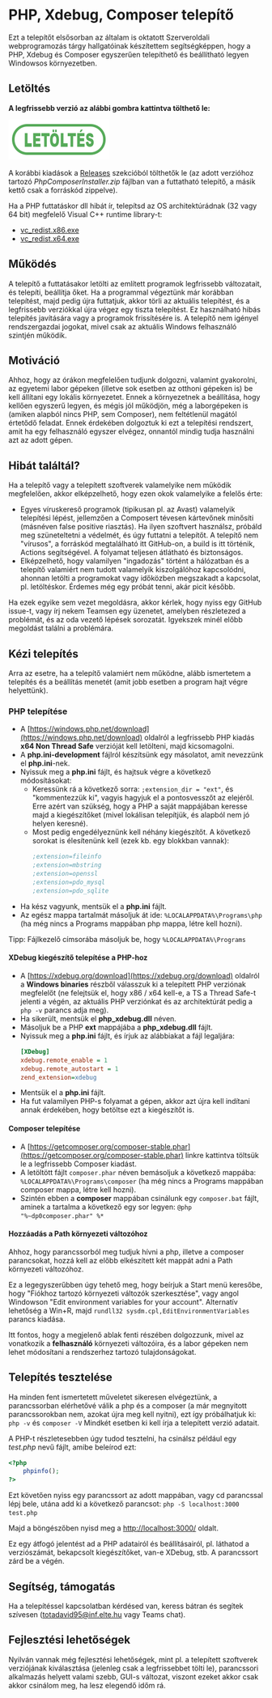 # PHP, Xdebug, Composer telepítő
Ezt a telepítőt elsősorban az általam is oktatott Szerveroldali webprogramozás tárgy hallgatóinak készítettem segítségképpen, hogy a PHP, Xdebug és Composer egyszerűen telepíthető és beállítható legyen Windowsos környezetben. 

## Letöltés

**A legfrissebb verzió az alábbi gombra kattintva tölthető le:**

[![Letöltés](https://raw.githubusercontent.com/totadavid95/PhpComposerInstaller/master/images/download.png)](https://github.com/totadavid95/PhpComposerInstaller/releases/latest/download/PhpComposerInstaller.zip)

A korábbi kiadások a [Releases](https://github.com/totadavid95/PhpComposerInstaller/releases) szekcióból tölthetők le (az adott verzióhoz tartozó *PhpComposerInstaller.zip* fájlban van a futtatható telepítő, a másik kettő csak a forráskód zippelve).

Ha a PHP futtatáskor dll hibát ír, telepítsd az OS architektúrádnak (32 vagy 64 bit) megfelelő Visual C++ runtime library-t:
- [vc_redist.x86.exe](https://aka.ms/vs/16/release/vc_redist.x86.exe)
- [vc_redist.x64.exe](https://aka.ms/vs/16/release/vc_redist.x64.exe)

## Működés
A telepítő a futtatásakor letölti az említett programok legfrissebb változatait, és telepíti, beállítja őket. Ha a programmal végeztünk már korábban telepítést, majd pedig újra futtatjuk, akkor törli az aktuális telepítést, és a legfrissebb verziókkal újra végez egy tiszta telepítést. Ez használható hibás telepítés javítására vagy a programok frissítésére is. A telepítő nem igényel rendszergazdai jogokat, mivel csak az aktuális Windows felhasználó szintjén működik.

## Motiváció
Ahhoz, hogy az órákon megfelelően tudjunk dolgozni, valamint gyakorolni, az egyetemi labor gépeken (illetve sok esetben az otthoni gépeken is) be kell állítani egy lokális környezetet. Ennek a környezetnek a beállítása, hogy kellően egyszerű legyen, és mégis jól működjön, még a laborgépeken is (amiken alapból nincs PHP, sem Composer), nem feltétlenül magától értetődő feladat. Ennek érdekében dolgoztuk ki ezt a telepítési rendszert, amit ha egy felhasználó egyszer elvégez, onnantól mindig tudja használni azt az adott gépen.

## Hibát találtál?
Ha a telepítő vagy a telepített szoftverek valamelyike nem működik megfelelően, akkor elképzelhető, hogy ezen okok valamelyike a felelős érte:
- Egyes víruskereső programok (tipikusan pl. az Avast) valamelyik telepítési lépést, jellemzően a Composert tévesen kártevőnek minősíti (másnéven false positive riasztás). Ha ilyen szoftvert használsz, próbáld meg szüneteltetni a védelmét, és úgy futtatni a telepítőt. A telepítő nem "vírusos", a forráskód megtalálható itt GitHub-on, a build is itt történik, Actions segítségével. A folyamat teljesen átlátható és biztonságos.
- Elképzelhető, hogy valamilyen "ingadozás" történt a hálózatban és a telepítő valamiért nem tudott valamelyik kiszolgálóhoz kapcsolódni, ahonnan letölti a programokat vagy időközben megszakadt a kapcsolat, pl. letöltéskor. Érdemes még egy próbát tenni, akár picit később.

Ha ezek egyike sem vezet megoldásra, akkor kérlek, hogy nyiss egy GitHub issue-t, vagy írj nekem Teamsen egy üzenetet, amelyben részletezed a problémát, és az oda vezető lépések sorozatát. Igyekszek minél előbb megoldást találni a problémára.

## Kézi telepítés
Arra az esetre, ha a telepítő valamiért nem működne, alább ismertetem a telepítés és a beállítás menetét (amit jobb esetben a program hajt végre helyettünk).

### PHP telepítése
- A [https://windows.php.net/download](https://windows.php.net/download) oldalról a legfrissebb PHP kiadás __x64 Non Thread Safe__ verzióját kell letölteni, majd kicsomagolni.
- A __php.ini-development__ fájlról készítsünk egy másolatot, amit nevezzünk el __php.ini__-nek.
- Nyissuk meg a __php.ini__ fájlt, és hajtsuk végre a következő módosításokat:
  - Keressünk rá a következő sorra:  `;extension_dir = "ext"`, és "kommentezzük ki", vagyis hagyjuk el a pontosvesszőt az elejéről. Erre azért van szükség, hogy a PHP a saját mappájában keresse majd a kiegészítőket (mivel lokálisan telepítjük, és alapból nem jó helyen keresné).
  - Most pedig engedélyeznünk kell néhány kiegészítőt. A következő sorokat is élesítenünk kell (ezek kb. egy blokkban vannak):
     ```ini
    ;extension=fileinfo
    ;extension=mbstring
    ;extension=openssl
    ;extension=pdo_mysql
    ;extension=pdo_sqlite
    ```
- Ha kész vagyunk, mentsük el a __php.ini__ fájlt.
- Az egész mappa tartalmát másoljuk át ide: 
  `%LOCALAPPDATA%\Programs\php` (ha még nincs a Programs mappában php mappa, létre kell hozni).

Tipp: Fájlkezelő címsorába másoljuk be, hogy `%LOCALAPPDATA%\Programs`

#### XDebug kiegészítő telepítése a PHP-hoz
- A [https://xdebug.org/download](https://xdebug.org/download) oldalról a __Windows binaries__ részből válasszuk ki a telepített PHP verziónak megfelelőt (ne felejtsük el, hogy x86 / x64 kell-e, a TS a Thread Safe-t jelenti a végén, az aktuális PHP verziónkat és az architektúrát pedig a `php -v` parancs adja meg).
- Ha sikerült, mentsük el __php_xdebug.dll__ néven.
- Másoljuk be a PHP __ext__ mappájába a __php_xdebug.dll__ fájlt.
- Nyissuk meg a __php.ini__ fájlt, és írjuk az alábbiakat a fájl legaljára:
  ```ini
  [XDebug]
  xdebug.remote_enable = 1
  xdebug.remote_autostart = 1
  zend_extension=xdebug
  ```
- Mentsük el a __php.ini__ fájlt.
- Ha fut valamilyen PHP-s folyamat a gépen, akkor azt újra kell indítani annak érdekében, hogy betöltse ezt a kiegészítőt is.

#### Composer telepítése
- A [https://getcomposer.org/composer-stable.phar](https://getcomposer.org/composer-stable.phar) linkre kattintva töltsük le a legfrissebb Composer kiadást.
- A letöltött fájlt `composer.phar` néven bemásoljuk a következő mappába: `%LOCALAPPDATA%\Programs\composer` (ha még nincs a Programs mappában composer mappa, létre kell hozni).
- Szintén ebben a __composer__ mappában csinálunk egy `composer.bat` fájlt, aminek a tartalma a következő egy sor legyen: 
 `@php "%~dp0composer.phar" %*`

#### Hozzáadás a Path környezeti változóhoz
Ahhoz, hogy parancssorból meg tudjuk hívni a php, illetve a composer parancsokat, hozzá kell az előbb elkészített két mappát adni a Path környezeti változóhoz.

Ez a legegyszerűbben úgy tehető meg, hogy beírjuk a Start menü keresőbe, hogy "Fiókhoz tartozó környezeti változók szerkesztése", vagy angol Windowson "Edit environment variables for your account". Alternatív lehetőség a Win+R, majd `rundll32 sysdm.cpl,EditEnvironmentVariables` parancs kiadása.

Itt fontos, hogy a megjelenő ablak fenti részében dolgozzunk, mivel az vonatkozik a __felhasználó__ környezeti változóira, és a labor gépeken nem lehet módosítani a rendszerhez tartozó tulajdonságokat.

## Telepítés tesztelése
Ha minden fent ismertetett műveletet sikeresen elvégeztünk, a parancssorban elérhetővé válik a php és a composer (a már megnyitott parancssorokban nem, azokat újra meg kell nyitni), ezt így próbálhatjuk ki:
`php -v` és `composer -V`
Mindkét esetben ki kell írja a telepített verzió adatait.

A PHP-t részletesebben úgy tudod tesztelni, ha csinálsz például egy *test.php* nevű fájlt, amibe beleírod ezt:
```php
<?php
	phpinfo();
?>
```

Ezt követően nyiss egy parancssort az adott mappában, vagy cd parancssal lépj bele, utána add ki a következő parancsot: 
`php -S localhost:3000 test.php`

Majd a böngészőben nyisd meg a [http://localhost:3000/](http://localhost:3000/) oldalt.

Ez egy átfogó jelentést ad a PHP adatairól és beállításairól, pl. láthatod a verziószámát, bekapcsolt kiegészítőket, van-e XDebug, stb. A parancssort zárd be a végén.

## Segítség, támogatás
Ha a telepítéssel kapcsolatban kérdésed van, keress bátran és segítek szívesen (totadavid95@inf.elte.hu vagy Teams chat).

## Fejlesztési lehetőségek
Nyilván vannak még fejlesztési lehetőségek, mint pl. a telepített szoftverek verziójának kiválasztása (jelenleg csak a legfrissebbet tölti le), parancssori alkalmazás helyett valami szebb, GUI-s változat, viszont ezeket akkor csak akkor csinálom meg, ha lesz elegendő időm rá.
